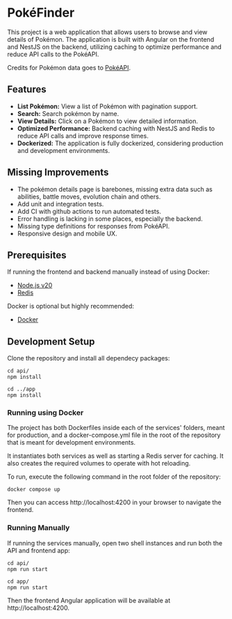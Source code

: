 # PokéFinder

This project is a web application that allows users to browse and view details of Pokémon. The application is built with Angular on the frontend and NestJS on the backend, utilizing caching to optimize performance and reduce API calls to the PokéAPI.

Credits for Pokémon data goes to [PokéAPI](https://pokeapi.co/).

## Features

* **List Pokémon:** View a list of Pokémon with pagination support.
* **Search:** Search pokémon by name.
* **View Details:** Click on a Pokémon to view detailed information.
* **Optimized Performance:** Backend caching with NestJS and Redis to reduce API calls and improve response times.
* **Dockerized:** The application is fully dockerized, considering production and development environments.

## Missing Improvements

* The pokémon details page is barebones, missing extra data such as abilities, battle moves, evolution chain and others.
* Add unit and integration tests.
* Add CI with github actions to run automated tests.
* Error handling is lacking in some places, especially the backend.
* Missing type definitions for responses from PokéAPI.
* Responsive design and mobile UX.

## Prerequisites

If running the frontend and backend manually instead of using Docker:

* [Node.js v20](https://nodejs.org/en)
* [Redis](https://redis.io/)

Docker is optional but highly recommended:

* [Docker](https://www.docker.com/)

## Development Setup

Clone the repository and install all dependecy packages:

```shell
cd api/
npm install

cd ../app
npm install
```

### Running using Docker

The project has both Dockerfiles inside each of the services' folders, meant for production, and a docker-compose.yml file in the root of the repository that is meant for development environments.

It instantiates both services as well as starting a Redis server for caching. It also creates the required volumes to operate with hot reloading.

To run, execute the following command in the root folder of the repository:

```shell
docker compose up
```

Then you can access http://localhost:4200 in your browser to navigate the frontend.

### Running Manually

If running the services manually, open two shell instances and run both the API and frontend app:

```shell
cd api/
npm run start
```

```shell
cd app/
npm run start
```


Then the frontend Angular application will be available at http://localhost:4200.